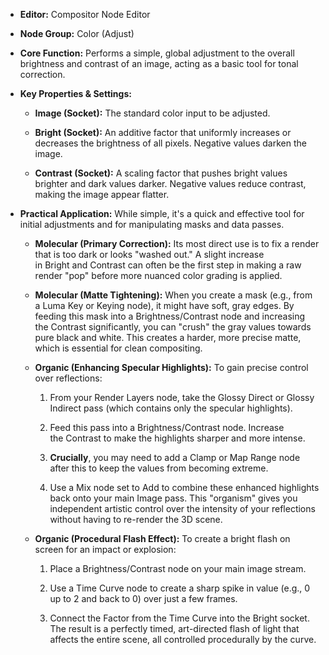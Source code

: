 - **Editor:** Compositor Node Editor
    
- **Node Group:** Color (Adjust)
    
- **Core Function:** Performs a simple, global adjustment to the overall brightness and contrast of an image, acting as a basic tool for tonal correction.
    
- **Key Properties & Settings:**
    
    - **Image (Socket):** The standard color input to be adjusted.
        
    - **Bright (Socket):** An additive factor that uniformly increases or decreases the brightness of all pixels. Negative values darken the image.
        
    - **Contrast (Socket):** A scaling factor that pushes bright values brighter and dark values darker. Negative values reduce contrast, making the image appear flatter.
        
- **Practical Application:** While simple, it's a quick and effective tool for initial adjustments and for manipulating masks and data passes.
    
    - **Molecular (Primary Correction):** Its most direct use is to fix a render that is too dark or looks "washed out." A slight increase in Bright and Contrast can often be the first step in making a raw render "pop" before more nuanced color grading is applied.
        
    - **Molecular (Matte Tightening):** When you create a mask (e.g., from a Luma Key or Keying node), it might have soft, gray edges. By feeding this mask into a Brightness/Contrast node and increasing the Contrast significantly, you can "crush" the gray values towards pure black and white. This creates a harder, more precise matte, which is essential for clean compositing.
        
    - **Organic (Enhancing Specular Highlights):** To gain precise control over reflections:
        
        1. From your Render Layers node, take the Glossy Direct or Glossy Indirect pass (which contains only the specular highlights).
            
        2. Feed this pass into a Brightness/Contrast node. Increase the Contrast to make the highlights sharper and more intense.
            
        3. **Crucially**, you may need to add a Clamp or Map Range node after this to keep the values from becoming extreme.
            
        4. Use a Mix node set to Add to combine these enhanced highlights back onto your main Image pass. This "organism" gives you independent artistic control over the intensity of your reflections without having to re-render the 3D scene.
            
    - **Organic (Procedural Flash Effect):** To create a bright flash on screen for an impact or explosion:
        
        1. Place a Brightness/Contrast node on your main image stream.
            
        2. Use a Time Curve node to create a sharp spike in value (e.g., 0 up to 2 and back to 0) over just a few frames.
            
        3. Connect the Factor from the Time Curve into the Bright socket. The result is a perfectly timed, art-directed flash of light that affects the entire scene, all controlled procedurally by the curve.